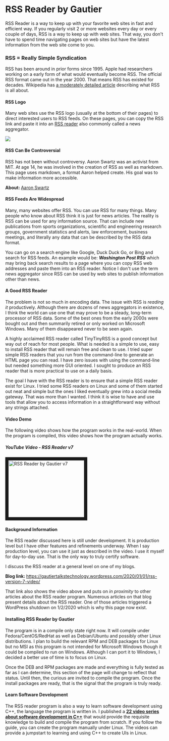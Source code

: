 RSS Reader by Gautier
=====================

RSS Reader is a way to keep up with your favorite web sites in fast and efficient way. If you regularly visit 2 or more websites every day or every couple of days, RSS is a way to keep up with web sites. That way, you don't have to spend time navigating pages on web sites but have the latest information from the web site come to you.

### RSS = Really Simple Syndication
RSS has been around in prior forms since 1995. Apple had researchers working on a early form of what would eventually become RSS. The official RSS format came out in the year 2000. That means RSS has existed for decades. Wikipedia has <a target="_blank" href="">a moderately detailed article</a> describing what RSS is all about.

#### RSS Logo
Many web sites use the RSS logo (usually at the bottom of their pages) to direct interested users to RSS feeds. On these pages, you can copy the RSS link and paste it into an <a target="_blank" href="https://en.wikipedia.org/wiki/News_aggregator">RSS reader</a> also commonly called a news aggregator.

<img src="https://upload.wikimedia.org/wikipedia/en/4/43/Feed-icon.svg" />

#### RSS Can Be Controversial
RSS has not been without controversy. Aaron Swartz was an activist from MIT. At age 14, he was involved in the creation of RSS as well as markdown. This page uses markdown, a format Aaron helped create. His goal was to make information more accessible.

<b>About: </b><a target="_blank" href="https://en.wikipedia.org/wiki/Aaron_Swartz">Aaron Swartz</a>

#### RSS Feeds Are Widespread
Many, many websites offer RSS. You can use RSS for many things. Many people who know about RSS think it is just for news articles. The reality is RSS can be used for any information source. That can include new publications from sports organizations, scientific and engineering research groups, government statistics and alerts, law enforcement, business meetings, and literally any data that can be described by the RSS data format.

You can go on a search engine like Google, Duck Duck Go, or Bing and search for RSS feeds. An example would be: <b><i>Washington Post RSS</i></b> which may bring back search results to a page where you can copy RSS web addresses and paste them into an RSS reader. Notice I don't use the term news aggregator since RSS can be used by web sites to publish information other than news.

#### A Good RSS Reader
The problem is not so much in encoding data. The issue with RSS is <i>reading it</i> productively. Although there are dozens of news aggregators in existence, I think the world can use one that may prove to be a steady, long-term processor of RSS data. Some of the best ones from the early 2000s were bought out and then summarily retired or only worked on Microsoft Windows. Many of them disappeared never to be seen again. 

A highly acclaimed RSS reader called TinyTinyRSS is a good concept but way out of reach for most people. What is needed is a simple to use, easy to install RSS reader that will remain free and clean to use. I tried super simple RSS readers that you run from the command-line to generate an HTML page you can read. I have zero issues with using the command-line but needed something more GUI oriented. I sought to produce an RSS reader that is more practical to use on a daily basis.

The goal I have with the RSS reader is to ensure that a simple RSS reader exist for Linux. I tried some RSS readers on Linux and some of them started out neat and simple but the ones I liked eventually grew into a social media gateway. That was more than I wanted. I think it is wise to have and use tools that allow you to access information in a straightforward way without any strings attached.

#### Video Demo
The following video shows how the program works in the real-world. When the program is compiled, this video shows how the program actually works.
##### YouTube Video - RSS Reader v7

<a href="http://www.youtube.com/watch?feature=player_embedded&v=ylKjd1bKu7k
" target="_blank"><img src="http://img.youtube.com/vi/ylKjd1bKu7k/0.jpg" 
alt="RSS Reader by Gautier v7" width="240" height="180" border="10" /></a>

#### Background Information
The RSS reader discussed here is still under development. It is production level but I have other features and refinements underway. When I say production level, you can use it just as described in the video. I use it myself for day-to-day use. That is the only way to truly certify software.

I discuss the RSS reader at a general level on one of my blogs.

<b>Blog link: </b><a target="_blank" href="https://gautiertalkstechnology.wordpress.com/2020/01/01/rss-version-7-video/">https://gautiertalkstechnology.wordpress.com/2020/01/01/rss-version-7-video/</a>

That link also shows the video above and puts on <i>in proximity</i> to other articles about the RSS reader program. Numerous articles on that blog present details about the RSS reader. One of those articles triggered a WordPress shutdown on 1/2/2020 which is why this page now exist.

#### Installing RSS Reader by Gautier
The program is in a compile only state right now. It will compile under Fedora/CentOS/RedHat as well as Debian/Ubuntu and possibly other Linux distributions. I plan to build the relevant RPM and DEB packages for Linux but no MSI as this program is not intended for Microsoft Windows though it could be compiled to run on Windows. Although I can port it to Windows, I decided a better use of time is to focus on Linux.

Once the DEB and RPM packages are made and everything is fully tested as far as I can determine, this section of the page will change to reflect that status. Until then, the curious are invited to compile the program. Once the install packages are ready, that is the signal that the program is truly ready.

#### Learn Software Development
The RSS reader program is also a way to learn software development using C++, the language the program is written in. I published a <b><a target="_blank" href="https://gautiertalkstechnology.wordpress.com/2019/11/01/cpp-the-basic-way-ui-and-command-line-22-videos/">22 video series about software development in C++</a></b> that would provide the requisite knowledge to build and compile the program from scratch. If you follow the guide, you can create the program manually under Linux. The videos can provide a jumpstart to learning and using C++ to create UIs in Linux.
